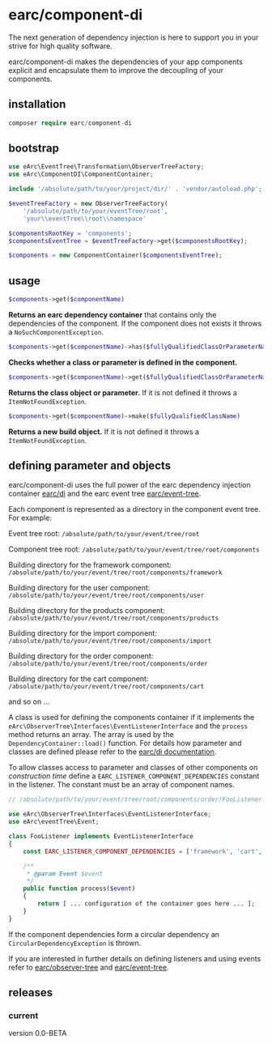# earc/component-di

The next generation of dependency injection is here to support you in your 
strive for high quality software.

earc/component-di makes the dependencies of your app components explicit and 
encapsulate them to improve the decoupling of your components.

## installation

```php
composer require earc/component-di
```

## bootstrap 

```php
use eArc\EventTree\Transformation\ObserverTreeFactory;
use eArc\ComponentDI\ComponentContainer;

include '/absolute/path/to/your/project/dir/' . 'vendor/autoload.php';

$eventTreeFactory = new ObserverTreeFactory(
    '/absolute/path/to/your/eventTree/root', 
    'your\\eventTree\\root\\namespace'

$componentsRootKey = 'components';
$componentsEventTree = $eventTreeFactory->get($componentsRootKey);

$components = new ComponentContainer($componentsEventTree);
```

## usage

```php
$components->get($componentName)
```

**Returns an earc dependency container** that contains only the dependencies of 
the component. If the component does not exists it throws a 
`NoSuchComponentException`.

```php
$components->get($componentName)->has($fullyQualifiedClassOrParameterName)
```

**Checks whether a class or parameter is defined in the component.**

```php
$components->get($componentName)->get($fullyQualifiedClassOrParameterName)
```

**Returns the class object or parameter.** If it is not defined it throws a 
`ItemNotFoundException`.

```php
$components->get($componentName)->make($fullyQualifiedClassName)
```

**Returns a new build object.** If it is not defined it throws a 
`ItemNotFoundException`.

## defining parameter and objects

earc/component-di uses the full power of the earc dependency injection container
[earc/di](https://github.com/Koudela/eArc-di) and the earc event tree
[earc/event-tree](https://github.com/Koudela/eArc-eventTree).

Each component is represented as a directory in the component event tree. For
example:

Event tree root: `/absolute/path/to/your/event/tree/root`

Component tree root: `/absolute/path/to/your/event/tree/root/components`

Building directory for the framework component: 
`/absolute/path/to/your/event/tree/root/components/framework`

Building directory for the user component: 
`/absolute/path/to/your/event/tree/root/components/user`

Building directory for the products component: 
`/absolute/path/to/your/event/tree/root/components/products`

Building directory for the import component: 
`/absolute/path/to/your/event/tree/root/components/import`

Building directory for the order component: 
`/absolute/path/to/your/event/tree/root/components/order`

Building directory for the cart component: 
`/absolute/path/to/your/event/tree/root/components/cart`

and so on ...

A class is used for defining the components container if it implements the
`eArc\ObserverTree\Interfaces\EventListenerInterface` and the `process` method
returns an array. The array is used by the `DependencyContainer::load()` 
function. For details how parameter and classes are defined  please refer to 
the [earc/di documentation](https://github.com/Koudela/eArc-di).

To allow classes access to parameter and classes of other components *on 
construction time* define a `EARC_LISTENER_COMPONENT_DEPENDENCIES` constant
in the listener. The constant must be an array of component names.

```php
// /absolute/path/to/your/event/tree/root/components/order/FooListener.php

use eArc\ObserverTree\Interfaces\EventListenerInterface;
use eArc\eventTree\Event;

class FooListener implements EventListenerInterface
{
    const EARC_LISTENER_COMPONENT_DEPENDENCIES = ['framework', 'cart', 'products', 'user'];

    /**
     * @param Event $event
     */
    public function process($event)
    {
        return [ ... configuration of the container goes here ... ];
    }
}
```

If the component dependencies form a circular dependency an 
`CircularDependencyException` is thrown.

If you are interested in further details on defining listeners and using events 
refer to [earc/observer-tree](https://github.com/Koudela/eArc-observer-tree) 
and [earc/event-tree](https://github.com/Koudela/eArc-eventTree).

## releases

### current
version 0.0-BETA